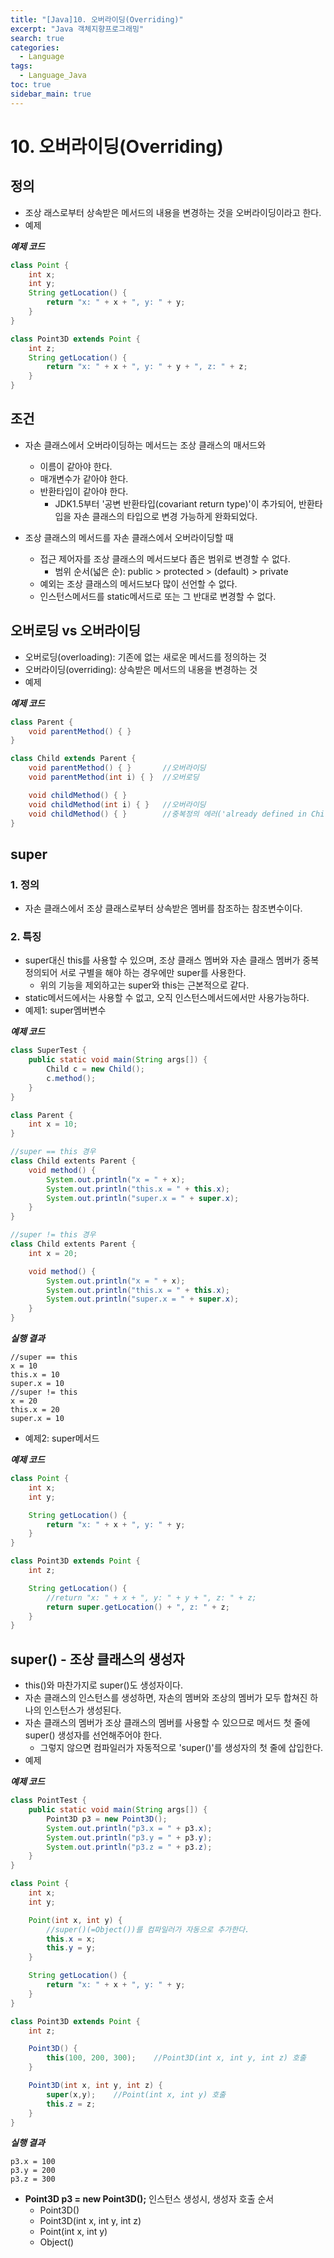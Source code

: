 ```yaml
---
title: "[Java]10. 오버라이딩(Overriding)"
excerpt: "Java 객체지향프로그래밍"
search: true
categories:
  - Language
tags:
  - Language_Java
toc: true
sidebar_main: true
---
```


# 10. 오버라이딩(Overriding)

## 정의
- 조상 래스로부터 상속받은 메서드의 내용을 변경하는 것을 오버라이딩이라고 한다.
- 예제

___예제 코드___

```java
class Point {
	int x;
	int y;
	String getLocation() {
		return "x: " + x + ", y: " + y;
	}
}

class Point3D extends Point {
	int z;
	String getLocation() {
		return "x: " + x + ", y: " + y + ", z: " + z;
	}
}
```

## 조건
- 자손 클래스에서 오버라이딩하는 메서드는 조상 클래스의 매서드와
	- 이름이 같아야 한다.
	- 매개변수가 같아야 한다.
	- 반환타입이 같아야 한다.
		- JDK1.5부터 '공변 반환타입(covariant return type)'이 추가되어, 반환타입을 자손 클래스의 타입으로 변경 가능하게 완화되었다.

- 조상 클래스의 메서드를 자손 클래스에서 오버라이딩할 때
	- 접근 제어자를 조상 클래스의 메서드보다 좁은 범위로 변경할 수 없다.
		- 범위 순서(넓은 순): public > protected > (default) > private
	- 예외는 조상 클래스의 메서드보다 많이 선언할 수 없다.
	- 인스턴스메서드를 static메서드로 또는 그 반대로 변경할 수 없다.

## 오버로딩 vs 오버라이딩
- 오버로딩(overloading): 기존에 없는 새로운 메서드를 정의하는 것
- 오버라이딩(overriding): 상속받은 메서드의 내용을 변경하는 것
- 예제

___예제 코드___

```java
class Parent {
	void parentMethod() { }
}

class Child extends Parent {
	void parentMethod() { }       //오버라이딩
	void parentMethod(int i) { }  //오버로딩

	void childMethod() { }
	void childMethod(int i) { }   //오버라이딩
	void childMethod() { }        //중복정의 에러('already defined in Child')
}
```

## super

### 1. 정의
- 자손 클래스에서 조상 클래스로부터 상속받은 멤버를 참조하는 참조변수이다.

### 2. 특징
- super대신 this를 사용할 수 있으며, 조상 클래스 멤버와 자손 클래스 멤버가 중복 정의되어 서로 구별을 해야 하는 경우에만 super를 사용한다.
	- 위의 기능을 제외하고는 super와 this는 근본적으로 같다.
- static메서드에서는 사용할 수 없고, 오직 인스턴스메서드에서만 사용가능하다.
- 예제1: super멤버변수

___예제 코드___

```java
class SuperTest {
	public static void main(String args[]) {
		Child c = new Child();
		c.method();
	}
}

class Parent {
	int x = 10;
}

//super == this 경우
class Child extents Parent {
	void method() {
		System.out.println("x = " + x);
		System.out.println("this.x = " + this.x);
		System.out.println("super.x = " + super.x);
	}
}

//super != this 경우
class Child extents Parent {
	int x = 20;

	void method() {
		System.out.println("x = " + x);
		System.out.println("this.x = " + this.x);
		System.out.println("super.x = " + super.x);
	}
}
```

___실행 결과___

```
//super == this
x = 10
this.x = 10
super.x = 10
//super != this
x = 20
this.x = 20
super.x = 10
```

- 예제2: super메서드

___예제 코드___

```java
class Point {
	int x;
	int y;

	String getLocation() {
		return "x: " + x + ", y: " + y;
	}
}

class Point3D extends Point {
	int z;

	String getLocation() {
		//return "x: " + x + ", y: " + y + ", z: " + z;
		return super.getLocation() + ", z: " + z;
	}
}
```

## super() - 조상 클래스의 생성자
- this()와 마찬가지로 super()도 생성자이다.
- 자손 클래스의 인스턴스를 생성하면, 자손의 멤버와 조상의 멤버가 모두 합쳐진 하나의 인스턴스가 생성된다.
- 자손 클래스의 멤버가 조상 클래스의 멤버를 사용할 수 있으므로 메서드 첫 줄에 super() 생성자를 선언해주어야 한다.
	- 그렇지 않으면 컴파일러가 자동적으로 'super()'를 생성자의 첫 줄에 삽입한다.
- 예제

___예제 코드___

```java
class PointTest {
	public static void main(String args[]) {
		Point3D p3 = new Point3D();
		System.out.println("p3.x = " + p3.x);
		System.out.println("p3.y = " + p3.y);
		System.out.println("p3.z = " + p3.z);
	}
}

class Point {
	int x;
	int y;

	Point(int x, int y) {
		//super()(=Object())를 컴파일러가 자동으로 추가한다.
		this.x = x;
		this.y = y;
	}

	String getLocation() {
		return "x: " + x + ", y: " + y;
	}
}

class Point3D extends Point {
	int z;

	Point3D() {
		this(100, 200, 300);    //Point3D(int x, int y, int z) 호출
	}

	Point3D(int x, int y, int z) {
		super(x,y);    //Point(int x, int y) 호출
		this.z = z;
	}
}
```

___실행 결과___

```
p3.x = 100
p3.y = 200
p3.z = 300
```

- **Point3D p3 = new Point3D();** 인스턴스 생성시, 생성자 호출 순서
	- Point3D()
	- Point3D(int x, int y, int z)
	- Point(int x, int y)
	- Object()
